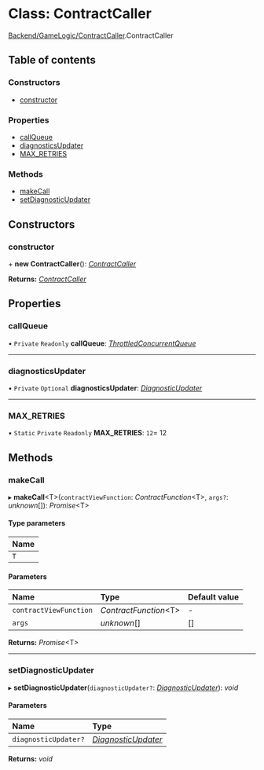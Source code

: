 # Class: ContractCaller

[Backend/GameLogic/ContractCaller](../modules/backend_gamelogic_contractcaller.md).ContractCaller

## Table of contents

### Constructors

- [constructor](backend_gamelogic_contractcaller.contractcaller.md#constructor)

### Properties

- [callQueue](backend_gamelogic_contractcaller.contractcaller.md#callqueue)
- [diagnosticsUpdater](backend_gamelogic_contractcaller.contractcaller.md#diagnosticsupdater)
- [MAX_RETRIES](backend_gamelogic_contractcaller.contractcaller.md#max_retries)

### Methods

- [makeCall](backend_gamelogic_contractcaller.contractcaller.md#makecall)
- [setDiagnosticUpdater](backend_gamelogic_contractcaller.contractcaller.md#setdiagnosticupdater)

## Constructors

### constructor

\+ **new ContractCaller**(): [_ContractCaller_](backend_gamelogic_contractcaller.contractcaller.md)

**Returns:** [_ContractCaller_](backend_gamelogic_contractcaller.contractcaller.md)

## Properties

### callQueue

• `Private` `Readonly` **callQueue**: [_ThrottledConcurrentQueue_](backend_network_throttledconcurrentqueue.throttledconcurrentqueue.md)

---

### diagnosticsUpdater

• `Private` `Optional` **diagnosticsUpdater**: [_DiagnosticUpdater_](../interfaces/backend_interfaces_diagnosticupdater.diagnosticupdater.md)

---

### MAX_RETRIES

▪ `Static` `Private` `Readonly` **MAX_RETRIES**: `12`= 12

## Methods

### makeCall

▸ **makeCall**<T\>(`contractViewFunction`: _ContractFunction_<T\>, `args?`: _unknown_[]): _Promise_<T\>

#### Type parameters

| Name |
| :--- |
| `T`  |

#### Parameters

| Name                   | Type                   | Default value |
| :--------------------- | :--------------------- | :------------ |
| `contractViewFunction` | _ContractFunction_<T\> | -             |
| `args`                 | _unknown_[]            | []            |

**Returns:** _Promise_<T\>

---

### setDiagnosticUpdater

▸ **setDiagnosticUpdater**(`diagnosticUpdater?`: [_DiagnosticUpdater_](../interfaces/backend_interfaces_diagnosticupdater.diagnosticupdater.md)): _void_

#### Parameters

| Name                 | Type                                                                                           |
| :------------------- | :--------------------------------------------------------------------------------------------- |
| `diagnosticUpdater?` | [_DiagnosticUpdater_](../interfaces/backend_interfaces_diagnosticupdater.diagnosticupdater.md) |

**Returns:** _void_

